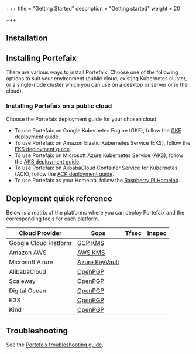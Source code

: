 +++
title = "Getting Started"
description = "Getting started"
weight = 20

+++

## Installation

<a id="installation-guides"></a>
## Installing Portefaix

There are various ways to install Portefaix. Choose one of the following options
to suit your environment (public cloud, existing Kubernetes cluster, or
a single-node cluster which you can use on a desktop or server or in the cloud).

<a id="cloud"></a>
### Installing Portefaix on a public cloud

Choose the Portefaix deployment guide for your chosen cloud:

* To use Portefaix on Google Kubernetes Engine (GKE), follow the [GKE deployment guide](/docs/gcp/deploy/).
* To use Portefaix on Amazon Elastic Kubernetes Service (EKS), follow the [EKS deployment guide](/docs/aws/deploy/).
* To use Portefaix on Microsoft Azure Kubernetes Service (AKS), follow the [AKS deployment guide](/docs/azure/deploy/).
* To use Portefaix on AlibabaCloud Container Service for Kubernetes (ACK), follow the [ACK deployment guide](/docs/alicloud/deploy).
* To use Portefaix as your Homelab, follow the [Raspberry PI Homelab](/docs/homelab/deploy).

<!-- * To use Portefaix on IBM Cloud (IKS),
    follow the [IKS deployment guide](/docs/ibm/). -->

## Deployment quick reference

Below is a matrix of the platforms where you can deploy Portefaix and the
corresponding tools for each platform.

<div class="table-responsive">
  <table class="table table-bordered">
    <thead class="thead-light">
      <tr>
        <th>Cloud Provider</th>
        <th>Sops</th>
        <th>Tfsec</th>
        <th>Inspec</th>
      </tr>
    </thead>
    <tbody>
      <tr>
        <td>Google Cloud Platform</td>
        <td><a href="https://cloud.google.com/security-key-management"> GCP KMS </a></td>
        <td><i class="fas fa-check"></i></td>
        <td><i class="fas fa-check"></i></td>
      </tr>
      <tr>
        <td>Amazon AWS</td>
        <td><a href="https://aws.amazon.com/kms/">AWS KMS</a></td>
        <td><i class="fas fa-check"></i></td>
        <td><i class="fas fa-check"></i></td>
      </tr>
      <tr>
        <td>Microsoft Azure</td>
        <td><a href="https://azure.microsoft.com/en-us/services/key-vault/">Azure KeyVault</a></td>
        <td><i class="fas fa-check"></i></td>
        <td><i class="fas fa-check"></i></td>
      </tr>
      <tr>
        <td>AlibabaCloud</td>
        <td><a href="https://www.openpgp.org/">OpenPGP</a></td>
        <td><i class="fas fa-times"></i></td>
        <td><i class="fas fa-times"></i></td>
      </tr>
      <tr>
        <td>Scaleway</td>
        <td><a href="https://www.openpgp.org/">OpenPGP</a></td>
        <td><i class="fas fa-times"></i></td>
        <td><i class="fas fa-times"></i></td>
      </tr>
      <tr>
        <td>Digital Ocean</td>
        <td><a href="https://www.openpgp.org/">OpenPGP</a></td>
        <td><i class="fas fa-times"></i></td>
        <td><i class="fas fa-times"></i></td>
      </tr>
      <tr>
        <td>K3S</td>
        <td><a href="https://www.openpgp.org/">OpenPGP</a></td>
        <td><i class="fas fa-times"></i></td>
        <td><i class="fas fa-times"></i></td>
      </tr>
      <tr>
        <td>Kind</td>
        <td><a href="https://www.openpgp.org/">OpenPGP</a></td>
        <td><i class="fas fa-times"></i></td>
        <td><i class="fas fa-times"></i></td>
      </tr>
    </tbody>
  </table>
</div>

## Troubleshooting

See the [Portefaix troubleshooting guide](/docs/other-guides/troubleshooting/).

